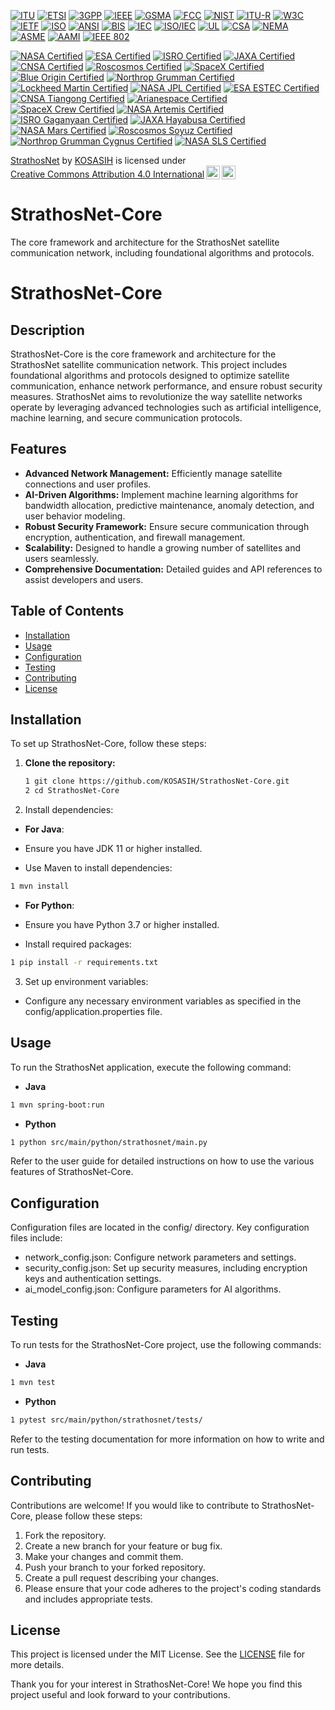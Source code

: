 [![ITU](https://img.shields.io/badge/ITU%20Certified-International%20Telecommunication%20Union-blue?style=for-the-badge)](https://www.itu.int/en/ITU-T/Pages/default.aspx)
[![ETSI](https://img.shields.io/badge/ETSI%20Certified-European%20Telecommunications%20Standards%20Institute-orange?style=for-the-badge)](https://www.etsi.org/)
[![3GPP](https://img.shields.io/badge/3GPP%20Certified-3rd%20Generation%20Partnership%20Project-red?style=for-the-badge)](https://www.3gpp.org/)
[![IEEE](https://img.shields.io/badge/IEEE%20Certified-Institute%20of%20Electrical%20and%20Electronics%20Engineers-blue?style=for-the-badge)](https://www.ieee.org/)
[![GSMA](https://img.shields.io/badge/GSMA%20Certified-GSM%20Association-purple?style=for-the-badge)](https://www.gsma.com/)
[![FCC](https://img.shields.io/badge/FCC%20Certified-Federal%20Communications%20Commission-green?style=for-the-badge)](https://www.fcc.gov/)
[![NIST](https://img.shields.io/badge/NIST%20Certified-National%20Institute%20of%20Standards%20and%20Technology-yellow?style=for-the-badge)](https://www.nist.gov/)
[![ITU-R](https://img.shields.io/badge/ITU--R%20Certified-ITU%20Radiocommunication%20Sector-lightblue?style=for-the-badge)](https://www.itu.int/en/ITU-R/Pages/default.aspx)
[![W3C](https://img.shields.io/badge/W3C%20Certified-World%20Wide%20Web%20Consortium-blue?style=for-the-badge)](https://www.w3.org/)
[![IETF](https://img.shields.io/badge/IETF%20Certified-Internet%20Engineering%20Task%20Force-orange?style=for-the-badge)](https://www.ietf.org/)
[![ISO](https://img.shields.io/badge/ISO%20Certified-International%20Organization%20for%20Standardization-red?style=for-the-badge)](https://www.iso.org/)
[![ANSI](https://img.shields.io/badge/ANSI%20Certified-American%20National%20Standards%20Institute-blue?style=for-the-badge)](https://www.ansi.org/)
[![BIS](https://img.shields.io/badge/BIS%20Certified-Bureau%20of%20Indian%20Standards-orange?style=for-the-badge)](https://www.bis.gov.in/)
[![IEC](https://img.shields.io/badge/IEC%20Certified-International%20Electrotechnical%20Commission-red?style=for-the-badge)](https://www.iec.ch/)
[![ISO/IEC](https://img.shields.io/badge/ISO/IEC%20Certified-International%20Organization%20for%20Standardization%20and%20IEC-lightgreen?style=for-the-badge)](https://www.iso.org/isoiec.html)
[![UL](https://img.shields.io/badge/UL%20Certified-Underwriters%20Laboratories-purple?style=for-the-badge)](https://www.ul.com/)
[![CSA](https://img.shields.io/badge/CSA%20Certified-Canadian%20Standards%20Association-yellow?style=for-the-badge)](https://www.csagroup.org/)
[![NEMA](https://img.shields.io/badge/NEMA%20Certified-National%20Electrical%20Manufacturers%20Association-green?style=for-the-badge)](https://www.nema.org/)
[![ASME](https://img.shields.io/badge/ASME%20Certified-American%20Society%20of%20Mechanical%20Engineers-lightblue?style=for-the-badge)](https://www.asme.org/)
[![AAMI](https://img.shields.io/badge/AAMI%20Certified-Association%20for%20the%20Advancement%20of%20Medical%20Instrumentation-orange?style=for-the-badge)](https://www.aami.org/)
[![IEEE 802](https://img.shields.io/badge/IEEE%20802%20Certified-IEEE%20Standards%20for%20Local%20Area%20Networks-red?style=for-the-badge)](https://standards.ieee.org/standard/802_1-2020.html)

[![NASA Certified](https://img.shields.io/badge/NASA%20Certified-National%20Aeronautics%20and%20Space%20Administration-blue?style=for-the-badge )](https://www.nasa.gov/)
[![ESA Certified](https://img.shields.io/badge/ESA%20Certified-European%20Space%20Agency-orange?style=for-the-badge)](https://www.esa.int/)
[![ISRO Certified](https://img.shields.io/badge/ISRO%20Certified-Indian%20Space%20Research%20Organisation-red?style=for-the-badge)](https://www.isro.gov.in/)
[![JAXA Certified](https://img.shields.io/badge/JAXA%20Certified-Japan%20Aerospace%20Exploration%20Agency-lightgreen?style=for-the-badge)](https://www.jaxa.jp/)
[![CNSA Certified](https://img.shields.io/badge/CNSA%20Certified-China%20National%20Space%20Administration-purple?style=for-the-badge)](http://www.cnsa.gov.cn/)
[![Roscosmos Certified](https://img.shields.io/badge/Roscosmos%20Certified-Russian%20Federal%20Space%20Agency-yellow?style=for-the-badge)](https://www.roscosmos.ru/)
[![SpaceX Certified](https://img.shields.io/badge/SpaceX%20Certified-SpaceX-green?style=for-the-badge)](https://www.spacex.com/)
[![Blue Origin Certified](https://img.shields.io/badge/Blue%20Origin%20Certified-Blue%20Origin-lightblue?style=for-the-badge)](https://www.blueorigin.com/)
[![Northrop Grumman Certified](https://img.shields.io/badge/Northrop%20Grumman%20Certified-Northrop%20Grumman-orange?style=for-the-badge)](https://www.northropgrumman.com/)
[![Lockheed Martin Certified](https://img.shields.io/badge/Lockheed%20Martin%20Certified-Lockheed%20Martin-red?style=for-the-badge)](https://www.lockheedmartin.com/)
[![NASA JPL Certified](https://img.shields.io/badge/NASA%20JPL%20Certified-Jet%20Propulsion%20Laboratory-blue?style=for-the-badge)](https://www.jpl.nasa.gov/)
[![ESA ESTEC Certified](https://img.shields.io/badge/ESA%20ESTEC%20Certified-European%20Space%20Research%20and%20Technology%20Centre-orange?style=for-the-badge)](https://www.esa.int/Our_Activities/Technology)
[![CNSA Tiangong Certified](https://img.shields.io/badge/CNSA%20Tiangong%20Certified-Tiangong%20Space%20Station-red?style=for-the-badge)](http://www.cnsa.gov.cn/)
[![Arianespace Certified](https://img.shields.io/badge/Arianespace%20Certified-Arianespace%20Launch%20Services-lightgreen?style=for-the-badge)](https://www.arianespace.com/)
[![SpaceX Crew Certified](https://img.shields.io/badge/SpaceX%20Crew%20Certified-SpaceX%20Crew%20Dragon-purple?style=for-the-badge)](https://www.spacex.com/crew-dragon)
[![NASA Artemis Certified](https://img.shields.io/badge/NASA%20Artemis%20Certified-Artemis%20Program-yellow?style=for-the-badge)](https://www.nasa.gov/specials/artemis/)
[![ISRO Gaganyaan Certified](https://img.shields.io/badge/ISRO%20Gaganyaan%20Certified-Gaganyaan%20Mission-lightblue?style=for-the-badge)](https://www.isro.gov.in/gaganyaan)
[![JAXA Hayabusa Certified](https://img.shields.io/badge/JAXA%20Hayabusa%20Certified-Hayabusa%20Mission-orange?style=for-the-badge)](https://www.jaxa.jp/projects/rockets/hayabusa/)
[![NASA Mars Certified](https://img.shields.io/badge/NASA%20Mars%20Certified-Mars%20Exploration%20Program-green?style=for-the-badge)](https://mars.nasa.gov/)
[![Roscosmos Soyuz Certified](https://img.shields.io/badge/Roscosmos%20Soyuz%20Certified-Soyuz%20Program-lightgreen?style=for-the-badge)](https://www.roscosmos.ru/)
[![Northrop Grumman Cygnus Certified](https://img.shields.io/badge/Northrop%20Grumman%20Cygnus%20Certified-Cygnus%20Spacecraft-blue?style=for-the-badge)](https://www.northropgrumman.com/space/cygnus/)
[![NASA SLS Certified](https://img.shields.io/badge/NASA%20SLS%20Certified-Space%20Launch%20System-orange?style=for-the-badge)](https://www.nasa.gov/exploration/systems/sls/index.html)

<p xmlns:cc="http://creativecommons.org/ns#" xmlns:dct="http://purl.org/dc/terms/"><a property="dct:title" rel="cc:attributionURL" href="https://github.com/KOSASIH/StrathosNet-Core">StrathosNet</a> by <a rel="cc:attributionURL dct:creator" property="cc:attributionName" href="https://www.linkedin.com/in/kosasih-81b46b5a">KOSASIH</a> is licensed under <a href="https://creativecommons.org/licenses/by/4.0/?ref=chooser-v1" target="_blank" rel="license noopener noreferrer" style="display:inline-block;">Creative Commons Attribution 4.0 International<img style="height:22px!important;margin-left:3px;vertical-align:text-bottom;" src="https://mirrors.creativecommons.org/presskit/icons/cc.svg?ref=chooser-v1" alt=""><img style="height:22px!important;margin-left:3px;vertical-align:text-bottom;" src="https://mirrors.creativecommons.org/presskit/icons/by.svg?ref=chooser-v1" alt=""></a></p>

# StrathosNet-Core
The core framework and architecture for the StrathosNet satellite communication network, including foundational algorithms and protocols.

# StrathosNet-Core

## Description
StrathosNet-Core is the core framework and architecture for the StrathosNet satellite communication network. This project includes foundational algorithms and protocols designed to optimize satellite communication, enhance network performance, and ensure robust security measures. StrathosNet aims to revolutionize the way satellite networks operate by leveraging advanced technologies such as artificial intelligence, machine learning, and secure communication protocols.

## Features
- **Advanced Network Management:** Efficiently manage satellite connections and user profiles.
- **AI-Driven Algorithms:** Implement machine learning algorithms for bandwidth allocation, predictive maintenance, anomaly detection, and user behavior modeling.
- **Robust Security Framework:** Ensure secure communication through encryption, authentication, and firewall management.
- **Scalability:** Designed to handle a growing number of satellites and users seamlessly.
- **Comprehensive Documentation:** Detailed guides and API references to assist developers and users.

## Table of Contents
- [Installation](#installation)
- [Usage](#usage)
- [Configuration](#configuration)
- [Testing](#testing)
- [Contributing](#contributing)
- [License](#license)

## Installation
To set up StrathosNet-Core, follow these steps:

1. **Clone the repository:**
   ```bash
   1 git clone https://github.com/KOSASIH/StrathosNet-Core.git
   2 cd StrathosNet-Core
   ```

2. Install dependencies:

- **For Java**:

- Ensure you have JDK 11 or higher installed.
- Use Maven to install dependencies:
```bash
1 mvn install
```

- **For Python**:

- Ensure you have Python 3.7 or higher installed.
- Install required packages:
```bash
1 pip install -r requirements.txt
```

3. Set up environment variables:

- Configure any necessary environment variables as specified in the config/application.properties file.

## Usage
To run the StrathosNet application, execute the following command:

- **Java**
```bash
1 mvn spring-boot:run
```

- **Python**
```bash
1 python src/main/python/strathosnet/main.py
```

Refer to the user guide for detailed instructions on how to use the various features of StrathosNet-Core.

## Configuration
Configuration files are located in the config/ directory. Key configuration files include:

- network_config.json: Configure network parameters and settings.
- security_config.json: Set up security measures, including encryption keys and authentication settings.
- ai_model_config.json: Configure parameters for AI algorithms.

## Testing
To run tests for the StrathosNet-Core project, use the following commands:

- **Java**
```bash
1 mvn test
```

- **Python**
```bash
1 pytest src/main/python/strathosnet/tests/
```
Refer to the testing documentation for more information on how to write and run tests.

## Contributing
Contributions are welcome! If you would like to contribute to StrathosNet-Core, please follow these steps:

1. Fork the repository.
2. Create a new branch for your feature or bug fix.
3. Make your changes and commit them.
4. Push your branch to your forked repository.
5. Create a pull request describing your changes.
6. Please ensure that your code adheres to the project's coding standards and includes appropriate tests.

## License
This project is licensed under the MIT License. See the [LICENSE](LICENSE) file for more details.

Thank you for your interest in StrathosNet-Core! We hope you find this project useful and look forward to your contributions.
